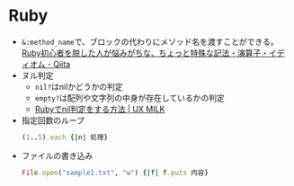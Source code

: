 ﻿# Ruby
- `&:method_name`で、ブロックの代わりにメソッド名を渡すことができる。
  [Ruby初心者を脱した人が悩みがちな、ちょっと特殊な記法・演算子・イディオム - Qiita](https://qiita.com/nashirox/items/0c885edf7d78fd5a83f1)
- ヌル判定
  - `nil?`はnilかどうかの判定
  - `empty?`は配列や文字列の中身が存在しているかの判定
  - [Rubyでnil判定をする方法 | UX MILK](https://uxmilk.jp/22595)
- 指定回数のループ
  ```ruby
  (1..5).each {|n| 処理}
  ```
- ファイルの書き込み
  ```ruby
  File.open("sample1.txt", "w") {|f| f.puts 内容}
  ```

